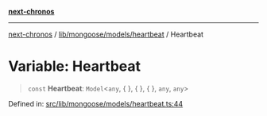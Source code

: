[**next-chronos**](../../../../../README.md)

***

[next-chronos](../../../../../README.md) / [lib/mongoose/models/heartbeat](../README.md) / Heartbeat

# Variable: Heartbeat

> `const` **Heartbeat**: `Model`\<`any`, \{ \}, \{ \}, \{ \}, `any`, `any`\>

Defined in: [src/lib/mongoose/models/heartbeat.ts:44](https://github.com/Bababum95/next-chronos/blob/41860730c8dd12c16699269e1eee86402c8d1a9f/src/lib/mongoose/models/heartbeat.ts#L44)
